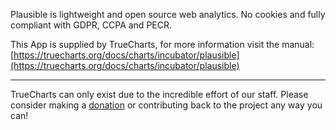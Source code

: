 Plausible is lightweight and open source web analytics. No cookies and fully compliant with GDPR, CCPA and PECR.

This App is supplied by TrueCharts, for more information visit the manual: [https://truecharts.org/docs/charts/incubator/plausible](https://truecharts.org/docs/charts/incubator/plausible)

---

TrueCharts can only exist due to the incredible effort of our staff.
Please consider making a [donation](https://truecharts.org/docs/about/sponsor) or contributing back to the project any way you can!
